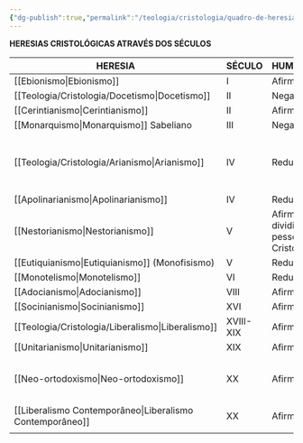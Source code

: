```yaml
---
{"dg-publish":true,"permalink":"/teologia/cristologia/quadro-de-heresias-sobre-cristo/","title":"Quadro de heresias sobre Cristo","metatags":{"description":"quadro de heresias Cristológicas através dos séculos"},"tags":["Teologia","Cristologia","heresia"],"updated":"2025-02-05T15:43:20.864-03:00"}
---
```



**HERESIAS CRISTOLÓGICAS ATRAVÉS DOS SÉCULOS**

| **HERESIA**                     | **SÉCULO** | **HUMANIDADE**                             | **DIVINDADE**                                              |
| ------------------------------- | ---------- | ------------------------------------------ | ---------------------------------------------------------- |
| [[Ebionismo\|Ebionismo]]                   | I          | Afirmada                                   | Negada                                                     |
| [[Teologia/Cristologia/Docetismo\|Docetismo]]                   | II         | Negada                                     | Reduzida                                                   |
| [[Cerintianismo\|Cerintianismo]]               | II         | Afirmada                                   | Reduzida                                                   |
| [[Monarquismo\|Monarquismo]] Sabeliano       | III        | Negada                                     | Afirmada                                                   |
| [[Teologia/Cristologia/Arianismo\|Arianismo]]                   | IV         | Reduzida                                   | Mutilada (deu base para a origem dos testemunhas de Jeová) |
| [[Apolinarianismo\|Apolinarianismo]]             | IV         | Reduzida                                   | Afirmada                                                   |
| [[Nestorianismo\|Nestorianismo]]               | V          | Afirmada (mas dividiam a pessoa de Cristo) | Afirmada                                                   |
| [[Eutiquianismo\|Eutiquianismo]] (Monofisismo) | V          | Reduzida                                   | Reduzida                                                   |
| [[Monotelismo\|Monotelismo]]                 | VI         | Reduzida                                   | Reduzida                                                   |
| [[Adocianismo\|Adocianismo]]                 | VIII       | Afirmada                                   | Negada                                                     |
| [[Socinianismo\|Socinianismo]]                | XVI        | Afirmada                                   | Negada                                                     |
| [[Teologia/Cristologia/Liberalismo\|Liberalismo]]                 | XVIII-XIX  | Afirmada                                   | Negada                                                     |
| [[Unitarianismo\|Unitarianismo]]               | XIX        | Afirmada                                   | Negada                                                     |
| [[Neo-ortodoxismo\|Neo-ortodoxismo]]             | XX         | Afirmada                                   | Extremamente complexo para ser definido                    |
| [[Liberalismo Contemporâneo\|Liberalismo Contemporâneo]]   | XX         | Afirmada                                   | Negada                                                     |
|                                 |            |                                            |                                                            |
